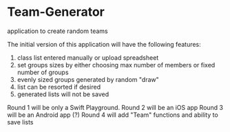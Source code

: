 # Team-Generator
application to create random teams

The initial version of this application will have the following features:

1. class list entered manually or upload spreadsheet
2. set groups sizes by either choosing max number of members or fixed number of groups
3. evenly sized groups generated by random "draw"
4. list can be resorted if desired
5. generated lists will not be saved

Round 1 will be only a Swift Playground.
Round 2 will be an iOS app
Round 3 will be an Android app (?)
Round 4 will add "Team" functions and ability to save lists
